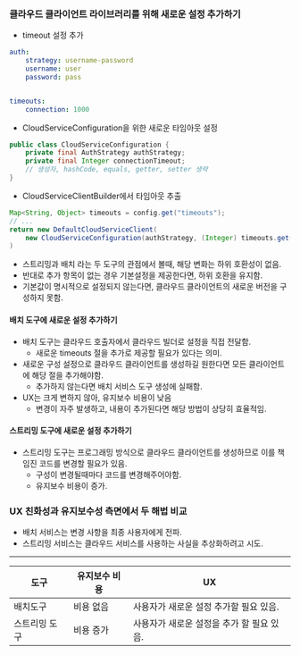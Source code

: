 ### 클라우드 클라이언트 라이브러리를 위해 새로운 설정 추가하기
* timeout 설정 추가
```yaml
auth:
    strategy: username-password
    username: user
    password: pass


timeouts:
    connection: 1000
```

* CloudServiceConfiguration을 위한 새로운 타임아웃 설정
```java
public class CloudServiceConfiguration {
    private final AuthStrategy authStrategy;
    private final Integer connectionTimeout;
    // 생성자, hashCode, equals, getter, setter 생략
}
```

* CloudServiceClientBuilder에서 타임아웃 추출
```java
Map<String, Object> timeouts = config.get("timeouts");
// ...
return new DefaultCloudServiceClient(
    new CloudServiceConfiguration(authStrategy, (Integer) timeouts.get("connection"));
)
```

* 스트리밍과 배치 라는 두 도구의 관점에서 볼때, 해당 변화는 하위 호환성이 없음.
* 반대로 추가 항목이 없는 경우 기본설정을 제공한다면, 하위 호환을 유지함.
* 기본값이 명시적으로 설정되지 않는다면, 클라우드 클라이언트의 새로운 버전을 구성하지 못함.

#### 배치 도구에 새로운 설정 추가하기
* 배치 도구는 클라우드 호출자에서 클라우드 빌더로 설정을 직접 전달함.
  * 새로운 timeouts 절을 추가로 제공할 필요가 있다는 의미.
* 새로운 구성 설정으로 클라우드 클라이언트를 생성하길 원한다면 모든 클라이언트에 해당 절을 추가해야함.
  * 추가하지 않는다면 배치 서비스 도구 생성에 실패함.
* UX는 크게 변하지 않아, 유지보수 비용이 낮음
  * 변경이 자주 발생하고, 내용이 추가된다면 해당 방법이 상당히 효율적임.

#### 스트리밍 도구에 새로운 설정 추가하기
* 스트리밍 도구는 프로그래밍 방식으로 클라우드 클라이언트를 생성하므로 이를 책임진 코드를 변경할 필요가 있음.
  * 구성이 변경될때마다 코드를 변경해주어야함.
  * 유지보수 비용이 증가.

### UX 친화성과 유지보수성 측면에서 두 해법 비교
* 배치 서비스는 변경 사항을 최종 사용자에게 전파.
* 스트리밍 서비스는 클라우드 서비스를 사용하는 사실을 추상화하려고 시도.
---

|도구|유지보수 비용|UX|
|---|---|---|
|배치도구|비용 없음|사용자가 새로운 설정 추가할 필요 있음.|
|스트리밍 도구|비용 증가|사용자가 새로운 설정을 추가 할 필요 있음.|
